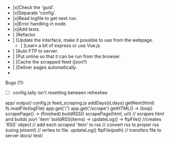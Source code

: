 - [x]Check the 'guid'.
- [x]Separate 'config'.
- [x]Read logfile to get next run.
- [x]Error handling in node.
- [x]Add tests.
- [ ]Refactor
- [ ]Update the interface, make it possible to use from the webpage.
    - [ ]Learn a bit of express or use Vue.js
- [ ]Auto FTP to server.
- [ ]Put online so that it can be run from the browser.
- [ ]Cache the scrapped feed (json?)
- [ ]Deliver pages automatically.
- 

Bugs (?):

- [ ] config.tally isn't resetting between refreshes

app/
    output/
    config.js
    feed_scraping.js
        addDays(d,days)
        getNext(html)
        fs.readFile(logFile)
        app.get('/')
        app.get('/scrape')
            getHTML() -> (loop) scrapePage() -> (finished) buildRSS()
                scrapePage(html, url)
                    // scrapes html and builds json 'item'
                buildRSS(items) -> updateLog()
                                -> ftpFile()
                    //creates 'RSS' object
                    // add each scraped 'item' to rss
                    // convert rss to proper rss (using jstoxml) 
                    // writes to file.
                    updateLog()
                    ftpFile(path)
                        // transfers file to server
docs/
test/
